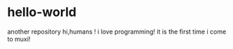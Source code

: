 # hello-world
another repository
hi,humans !
i love programming!
it is the first time i come to muxi!
